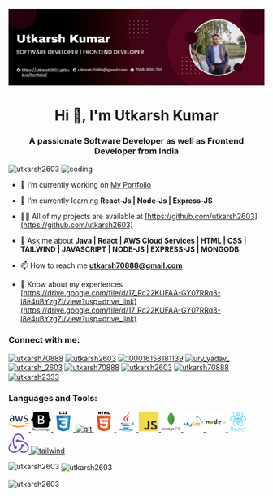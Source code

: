 ![logo](https://github.com/utkarsh2603/utkarsh2603/blob/main/Black%20and%20Red%20Gradient%20Professional%20LinkedIn%20Banner.png)

<h1 align="center">Hi 👋, I'm Utkarsh Kumar</h1>
<h3 align="center">A passionate Software Developer as well as Frontend Developer from India</h3>

<img align="right" alt="coding" width="400" src="https://camo.githubusercontent.com/8bf6f6d78abc81fcf9c49f10649423e73ea44bc248e83aaae8759d401c829a84/68747470733a2f2f70687973696373677572756b756c2e66696c65732e776f726470726573732e636f6d2f323031392f30322f6368617261637465722d312e676966">

<p align="left"> <img src="https://komarev.com/ghpvc/?username=utkarsh2603&label=Profile%20views&color=0e75b6&style=flat" alt="utkarsh2603" /> </p>

- 🔭 I’m currently working on [My Portfolio](https://utkarsh2603.github.io/Portfolio/)

- 🌱 I’m currently learning **React-Js | Node-Js | Express-JS**

- 👨‍💻 All of my projects are available at [https://github.com/utkarsh2603](https://github.com/utkarsh2603)

- 💬 Ask me about **Java | React | AWS Cloud Services | HTML | CSS | TAILWIND | JAVASCRIPT | NODE-JS | EXPRESS-JS | MONGODB**

- 📫 How to reach me **utkarsh70888@gmail.com**

- 📄 Know about my experiences [https://drive.google.com/file/d/17_Rc22KUFAA-GY07RRq3-l8e4uBYzgZi/view?usp=drive_link](https://drive.google.com/file/d/17_Rc22KUFAA-GY07RRq3-l8e4uBYzgZi/view?usp=drive_link)

<h3 align="left">Connect with me:</h3>
<p align="left">
<a href="https://twitter.com/utkarsh70888" target="blank"><img align="center" src="https://raw.githubusercontent.com/rahuldkjain/github-profile-readme-generator/master/src/images/icons/Social/twitter.svg" alt="utkarsh70888" height="30" width="40" /></a>
<a href="https://linkedin.com/in/utkarsh2603" target="blank"><img align="center" src="https://raw.githubusercontent.com/rahuldkjain/github-profile-readme-generator/master/src/images/icons/Social/linked-in-alt.svg" alt="utkarsh2603" height="30" width="40" /></a>
<a href="https://fb.com/100016158181139" target="blank"><img align="center" src="https://raw.githubusercontent.com/rahuldkjain/github-profile-readme-generator/master/src/images/icons/Social/facebook.svg" alt="100016158181139" height="30" width="40" /></a>
<a href="https://instagram.com/ury_yadav_" target="blank"><img align="center" src="https://raw.githubusercontent.com/rahuldkjain/github-profile-readme-generator/master/src/images/icons/Social/instagram.svg" alt="ury_yadav_" height="30" width="40" /></a>
<a href="https://www.codechef.com/users/utkarsh_2603" target="blank"><img align="center" src="https://img.icons8.com/?size=160&id=eqDiO9L02aEu&format=png" alt="utkarsh_2603" height="30" width="40" /></a>
<a href="https://www.hackerrank.com/utkarsh70888" target="blank"><img align="center" src="https://raw.githubusercontent.com/rahuldkjain/github-profile-readme-generator/master/src/images/icons/Social/hackerrank.svg" alt="utkarsh70888" height="30" width="40" /></a>
<a href="https://www.leetcode.com/utkarsh2603" target="blank"><img align="center" src="https://raw.githubusercontent.com/rahuldkjain/github-profile-readme-generator/master/src/images/icons/Social/leet-code.svg" alt="utkarsh2603" height="30" width="40" /></a>
<a href="https://auth.geeksforgeeks.org/user/utkarsh70888" target="blank"><img align="center" src="https://raw.githubusercontent.com/rahuldkjain/github-profile-readme-generator/master/src/images/icons/Social/geeks-for-geeks.svg" alt="utkarsh70888" height="30" width="40" /></a>
<a href="https://discord.gg/utkarsh2333" target="blank"><img align="center" src="https://raw.githubusercontent.com/rahuldkjain/github-profile-readme-generator/master/src/images/icons/Social/discord.svg" alt="utkarsh2333" height="30" width="40" /></a>
</p>

<h3 align="left">Languages and Tools:</h3>
<p align="left"> <a href="https://aws.amazon.com" target="_blank" rel="noreferrer"> <img src="https://raw.githubusercontent.com/devicons/devicon/master/icons/amazonwebservices/amazonwebservices-original-wordmark.svg" alt="aws" width="40" height="40"/> </a> <a href="https://getbootstrap.com" target="_blank" rel="noreferrer"> <img src="https://raw.githubusercontent.com/devicons/devicon/master/icons/bootstrap/bootstrap-plain-wordmark.svg" alt="bootstrap" width="40" height="40"/> </a> <a href="https://www.w3schools.com/css/" target="_blank" rel="noreferrer"> <img src="https://raw.githubusercontent.com/devicons/devicon/master/icons/css3/css3-original-wordmark.svg" alt="css3" width="40" height="40"/> </a> <a href="https://git-scm.com/" target="_blank" rel="noreferrer"> <img src="https://www.vectorlogo.zone/logos/git-scm/git-scm-icon.svg" alt="git" width="40" height="40"/> </a> <a href="https://www.w3.org/html/" target="_blank" rel="noreferrer"> <img src="https://raw.githubusercontent.com/devicons/devicon/master/icons/html5/html5-original-wordmark.svg" alt="html5" width="40" height="40"/> </a> <a href="https://www.java.com" target="_blank" rel="noreferrer"> <img src="https://raw.githubusercontent.com/devicons/devicon/master/icons/java/java-original.svg" alt="java" width="40" height="40"/> </a> <a href="https://developer.mozilla.org/en-US/docs/Web/JavaScript" target="_blank" rel="noreferrer"> <img src="https://raw.githubusercontent.com/devicons/devicon/master/icons/javascript/javascript-original.svg" alt="javascript" width="40" height="40"/> </a> <a href="https://www.mongodb.com/" target="_blank" rel="noreferrer"> <img src="https://raw.githubusercontent.com/devicons/devicon/master/icons/mongodb/mongodb-original-wordmark.svg" alt="mongodb" width="40" height="40"/> </a> <a href="https://www.mysql.com/" target="_blank" rel="noreferrer"> <img src="https://raw.githubusercontent.com/devicons/devicon/master/icons/mysql/mysql-original-wordmark.svg" alt="mysql" width="40" height="40"/> </a> <a href="https://nodejs.org" target="_blank" rel="noreferrer"> <img src="https://raw.githubusercontent.com/devicons/devicon/master/icons/nodejs/nodejs-original-wordmark.svg" alt="nodejs" width="40" height="40"/> </a> <a href="https://reactjs.org/" target="_blank" rel="noreferrer"> <img src="https://raw.githubusercontent.com/devicons/devicon/master/icons/react/react-original-wordmark.svg" alt="react" width="40" height="40"/> </a> <a href="https://redux.js.org" target="_blank" rel="noreferrer"> <img src="https://raw.githubusercontent.com/devicons/devicon/master/icons/redux/redux-original.svg" alt="redux" width="40" height="40"/> </a> <a href="https://tailwindcss.com/" target="_blank" rel="noreferrer"> <img src="https://www.vectorlogo.zone/logos/tailwindcss/tailwindcss-icon.svg" alt="tailwind" width="40" height="40"/> </a> </p>

<p><img align="left" src="https://github-readme-stats.vercel.app/api/top-langs?username=utkarsh2603&show_icons=true&locale=en&layout=compact" alt="utkarsh2603" /></p>

<p>&nbsp;<img align="center" src="https://github-readme-stats.vercel.app/api?username=utkarsh2603&show_icons=true&locale=en" alt="utkarsh2603" /></p>

<p><img align="center" src="https://github-readme-streak-stats.herokuapp.com/?user=utkarsh2603&" alt="utkarsh2603" /></p>
